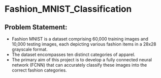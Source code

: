 # Fashion_MNIST_Classification

## Problem Statement:
- Fashion MNIST is a dataset comprising 60,000 training images and 10,000 testing images, each depicting various fashion items in a 28x28 grayscale format.
- The dataset encompasses ten distinct categories of apparel.
- The primary aim of this project is to develop a fully connected neural network (FCNN) that can accurately classify these images into the correct fashion categories.
